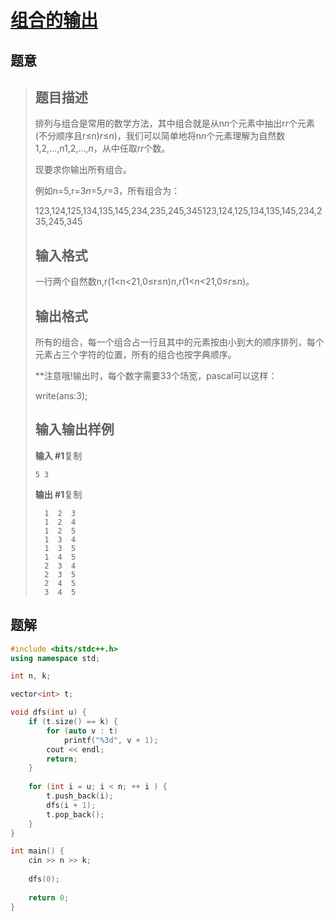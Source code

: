 # [组合的输出](https://www.luogu.com.cn/problem/P1157) 

## 题意

>   ## 题目描述
>
>   排列与组合是常用的数学方法，其中组合就是从n*n*个元素中抽出r*r*个元素(不分顺序且r≤n)*r*≤*n*)，我们可以简单地将n*n*个元素理解为自然数1,2,…,n1,2,…,*n*，从中任取r*r*个数。
>
>   现要求你输出所有组合。
>
>   例如n=5,r=3*n*=5,*r*=3，所有组合为：
>
>   123,124,125,134,135,145,234,235,245,345123,124,125,134,135,145,234,235,245,345
>
>   ## 输入格式
>
>   一行两个自然数n,r(1<n<21,0≤r≤n)*n*,*r*(1<*n*<21,0≤*r*≤*n*)。
>
>   ## 输出格式
>
>   所有的组合，每一个组合占一行且其中的元素按由小到大的顺序排列，每个元素占三个字符的位置，所有的组合也按字典顺序。
>
>   **注意哦!输出时，每个数字需要33个场宽，pascal可以这样：
>
>   write(ans:3);
>
>   ## 输入输出样例
>
>   **输入 #1**复制
>
>   ```
>   5 3 
>   ```
>
>   **输出 #1**复制
>
>   ```
>     1  2  3
>     1  2  4
>     1  2  5
>     1  3  4
>     1  3  5
>     1  4  5
>     2  3  4
>     2  3  5
>     2  4  5
>     3  4  5
>   ```

## 题解



```c++
#include <bits/stdc++.h>
using namespace std;

int n, k;

vector<int> t;

void dfs(int u) {
    if (t.size() == k) {
        for (auto v : t)
            printf("%3d", v + 1);
        cout << endl;
        return;
    }
    
    for (int i = u; i < n; ++ i ) {
        t.push_back(i);
        dfs(i + 1);
        t.pop_back();
    }
}

int main() {
    cin >> n >> k;
    
    dfs(0);
    
    return 0;
}
```



```python3

```

